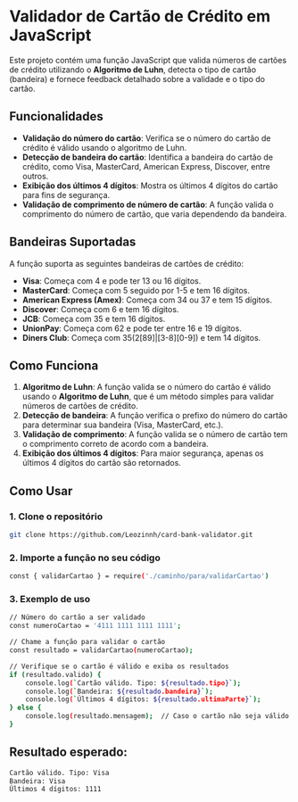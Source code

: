 # Validador de Cartão de Crédito em JavaScript

Este projeto contém uma função JavaScript que valida números de cartões de crédito utilizando o **Algoritmo de Luhn**, detecta o tipo de cartão (bandeira) e fornece feedback detalhado sobre a validade e o tipo do cartão.

## Funcionalidades

- **Validação do número do cartão**: Verifica se o número do cartão de crédito é válido usando o algoritmo de Luhn.
- **Detecção de bandeira do cartão**: Identifica a bandeira do cartão de crédito, como Visa, MasterCard, American Express, Discover, entre outros.
- **Exibição dos últimos 4 dígitos**: Mostra os últimos 4 dígitos do cartão para fins de segurança.
- **Validação de comprimento de número de cartão**: A função valida o comprimento do número de cartão, que varia dependendo da bandeira.

## Bandeiras Suportadas

A função suporta as seguintes bandeiras de cartões de crédito:

- **Visa**: Começa com 4 e pode ter 13 ou 16 dígitos.
- **MasterCard**: Começa com 5 seguido por 1-5 e tem 16 dígitos.
- **American Express (Amex)**: Começa com 34 ou 37 e tem 15 dígitos.
- **Discover**: Começa com 6 e tem 16 dígitos.
- **JCB**: Começa com 35 e tem 16 dígitos.
- **UnionPay**: Começa com 62 e pode ter entre 16 e 19 dígitos.
- **Diners Club**: Começa com 35(2[89]|[3-8][0-9]) e tem 14 dígitos.

## Como Funciona

1. **Algoritmo de Luhn**: A função valida se o número do cartão é válido usando o **Algoritmo de Luhn**, que é um método simples para validar números de cartões de crédito.
2. **Detecção de bandeira**: A função verifica o prefixo do número do cartão para determinar sua bandeira (Visa, MasterCard, etc.).
3. **Validação de comprimento**: A função valida se o número de cartão tem o comprimento correto de acordo com a bandeira.
4. **Exibição dos últimos 4 dígitos**: Para maior segurança, apenas os últimos 4 dígitos do cartão são retornados.

## Como Usar

### 1. Clone o repositório

```bash
git clone https://github.com/Leozinnh/card-bank-validator.git
```

### 2. Importe a função no seu código

```bash
const { validarCartao } = require('./caminho/para/validarCartao')
```

### 3. Exemplo de uso

```bash
// Número do cartão a ser validado
const numeroCartao = '4111 1111 1111 1111';

// Chame a função para validar o cartão
const resultado = validarCartao(numeroCartao);

// Verifique se o cartão é válido e exiba os resultados
if (resultado.valido) {
    console.log(`Cartão válido. Tipo: ${resultado.tipo}`);
    console.log(`Bandeira: ${resultado.bandeira}`);
    console.log(`Últimos 4 dígitos: ${resultado.ultimaParte}`);
} else {
    console.log(resultado.mensagem);  // Caso o cartão não seja válido
}
```

## Resultado esperado:
```bash
Cartão válido. Tipo: Visa
Bandeira: Visa
Últimos 4 dígitos: 1111
```

